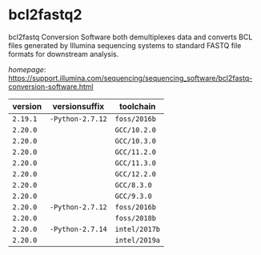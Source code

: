 # bcl2fastq2

bcl2fastq Conversion Software both demultiplexes data and converts BCL files generated by  Illumina sequencing systems to standard FASTQ file formats for downstream analysis.

*homepage*: <https://support.illumina.com/sequencing/sequencing_software/bcl2fastq-conversion-software.html>

version | versionsuffix | toolchain
--------|---------------|----------
``2.19.1`` | ``-Python-2.7.12`` | ``foss/2016b``
``2.20.0`` |  | ``GCC/10.2.0``
``2.20.0`` |  | ``GCC/10.3.0``
``2.20.0`` |  | ``GCC/11.2.0``
``2.20.0`` |  | ``GCC/11.3.0``
``2.20.0`` |  | ``GCC/12.2.0``
``2.20.0`` |  | ``GCC/8.3.0``
``2.20.0`` |  | ``GCC/9.3.0``
``2.20.0`` | ``-Python-2.7.12`` | ``foss/2016b``
``2.20.0`` |  | ``foss/2018b``
``2.20.0`` | ``-Python-2.7.14`` | ``intel/2017b``
``2.20.0`` |  | ``intel/2019a``
